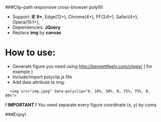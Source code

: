 ###Clip-path responsive cross-browser polyfill

- Support: **IE 9+**, Edge(12+),  Chrome(4+), FF(3.6+), Safari(4+), Opera(10.1+),
- Dependencies: **JQuery**
- Replace **img** by **canvas**

# How to use:
- Generate figure you need using http://bennettfeely.com/clippy/ ( for example )
- Include/import polyclip.js file
- Add data attribute to img:

`  <img src="img.jpeg" data-polyclip="0, 10%, 50%, 0, 75%, 75%, 0, 80%">`

**! IMPORTANT !**
You need separate every figure coordinate (x, y) by coma

###Enjoy!
